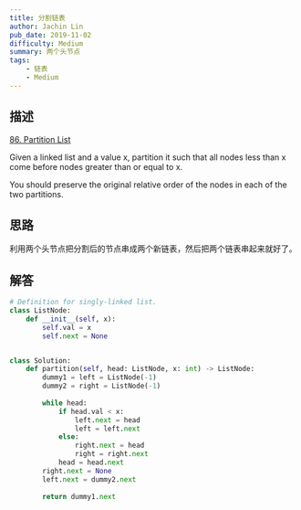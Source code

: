 ```yaml
---
title: 分割链表
author: Jachin Lin
pub_date: 2019-11-02
difficulty: Medium
summary: 两个头节点
tags:
    - 链表
    - Medium
---
```


## 描述
[86. Partition List](https://leetcode.com/problems/partition-list/)

Given a linked list and a value x, partition it such that all nodes less than x come before nodes greater than or equal to x.

You should preserve the original relative order of the nodes in each of the two partitions.
## 思路

利用两个头节点把分割后的节点串成两个新链表，然后把两个链表串起来就好了。

## 解答

```python
# Definition for singly-linked list.
class ListNode:
    def __init__(self, x):
        self.val = x
        self.next = None


class Solution:
    def partition(self, head: ListNode, x: int) -> ListNode:
        dummy1 = left = ListNode(-1)
        dummy2 = right = ListNode(-1)
        
        while head:
            if head.val < x:
                left.next = head
                left = left.next
            else:
                right.next = head
                right = right.next
            head = head.next
        right.next = None
        left.next = dummy2.next
        
        return dummy1.next
```